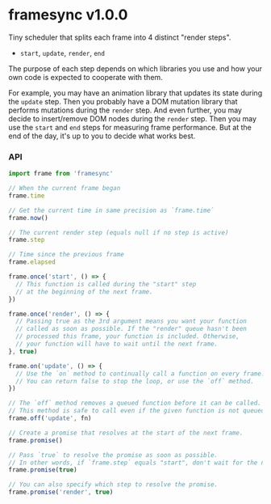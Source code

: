 
# framesync v1.0.0

Tiny scheduler that splits each frame into 4 distinct "render steps".

- `start`, `update`, `render`, `end`

The purpose of each step depends on which libraries you use and how
your own code is expected to cooperate with them.

For example, you may have an animation library that updates its state
during the `update` step. Then you probably have a DOM mutation library
that performs mutations during the `render` step. And even further, you
may decide to insert/remove DOM nodes during the `render` step. Then you
may use the `start` and `end` steps for measuring frame performance. But
at the end of the day, it's up to you to decide what works best.

### API

```js
import frame from 'framesync'

// When the current frame began
frame.time

// Get the current time in same precision as `frame.time`
frame.now()

// The current render step (equals null if no step is active)
frame.step

// Time since the previous frame
frame.elapsed

frame.once('start', () => {
  // This function is called during the "start" step
  // at the beginning of the next frame.
})

frame.once('render', () => {
  // Passing true as the 3rd argument means you want your function
  // called as soon as possible. If the "render" queue hasn't been
  // processed this frame, your function is included. Otherwise,
  // your function will have to wait until the next frame.
}, true)

frame.on('update', () => {
  // Use the `on` method to continually call a function on every frame.
  // You can return false to stop the loop, or use the `off` method.
})

// The `off` method removes a queued function before it can be called.
// This method is safe to call even if the given function is not queued.
frame.off('update', fn)

// Create a promise that resolves at the start of the next frame.
frame.promise()

// Pass `true` to resolve the promise as soon as possible.
// In other words, if `frame.step` equals "start", don't wait for the next frame.
frame.promise(true)

// You can also specify which step to resolve the promise.
frame.promise('render', true)
```
